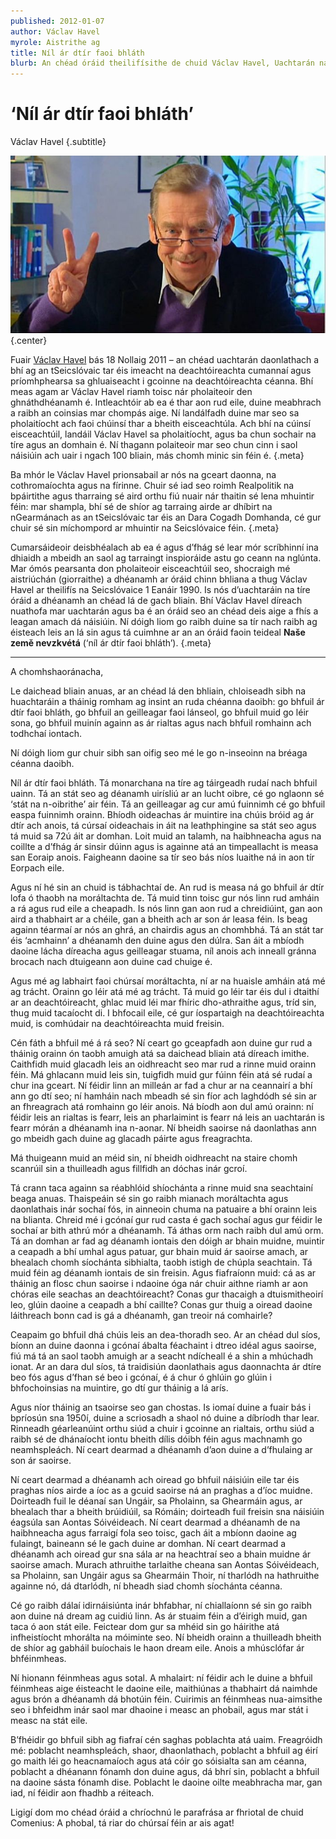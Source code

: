 ```yaml
---
published: 2012-01-07
author: Václav Havel
myrole: Aistrithe ag
title: Níl ár dtír faoi bhláth
blurb: An chéad óráid theilifísithe de chuid Václav Havel, Uachtarán na Seicslóvaice, 1 Eanáir 1990
---
```


# ‘Níl ár dtír faoi bhláth’

Václav Havel {.subtitle}

![](vaclav-havel.jpg) {.center}

Fuair [Václav Havel](http://ga.wikipedia.org/wiki/V%C3%A1clav_Havel) bás 18 Nollaig 2011 – an chéad uachtarán daonlathach a bhí ag an tSeicslóvaic tar éis imeacht na deachtóireachta cumannaí agus príomhphearsa sa ghluaiseacht i gcoinne na deachtóireachta céanna. Bhí meas agam ar Václav Havel riamh toisc nár pholaiteoir den ghnáthdhéanamh é. Intleachtóir ab ea é thar aon rud eile, duine meabhrach a raibh an coinsias mar chompás aige. Ní landálfadh duine mar seo sa pholaitíocht ach faoi chúinsí thar a bheith eisceachtúla. Ach bhí na cúinsí eisceachtúil, landáil Václav Havel sa pholaitíocht, agus ba chun sochair na tíre agus an domhain é. Ní thagann polaiteoir mar seo chun cinn i saol náisiúin ach uair i ngach 100 bliain, más chomh minic sin féin é. {.meta}

Ba mhór le Václav Havel prionsabail ar nós na gceart daonna, na cothromaíochta agus na fírinne. Chuir sé iad seo roimh Realpolitik na bpáirtithe agus tharraing sé aird orthu fiú nuair nár thaitin sé lena mhuintir féin: mar shampla, bhí sé de shíor ag tarraing airde ar dhíbirt na nGearmánach as an tSeicslóvaic tar éis an Dara Cogadh Domhanda, cé gur chuir sé sin míchompord ar mhuintir na Seicslóvaice féin. {.meta}

Cumarsáideoir deisbhéalach ab ea é agus d’fhág sé lear mór scríbhinní ina dhiaidh a mbeidh an saol ag tarraingt inspioráide astu go ceann na nglúnta. Mar ómós pearsanta don pholaiteoir eisceachtúil seo, shocraigh mé aistriúchán (giorraithe) a dhéanamh ar óráid chinn bhliana a thug Václav Havel ar theilifís na Seicslóvaice 1 Eanáir 1990. Is nós d’uachtaráin na tíre óráid a dhéanamh an chéad lá de gach bliain. Bhí Václav Havel díreach nuathofa mar uachtarán agus ba é an óráid seo an chéad deis aige a fhís a leagan amach dá náisiúin. Ní dóigh liom go raibh duine sa tír nach raibh ag éisteach leis an lá sin agus tá cuimhne ar an an óráid faoin teideal **Naše země nevzkvétá** (‘níl ár dtír faoi bhláth’). {.meta}

---

A chomhshaoránacha,

Le daichead bliain anuas, ar an chéad lá den bhliain, chloiseadh sibh na huachtaráin a tháinig romham ag insint an ruda chéanna daoibh: go bhfuil ár dtír faoi bhláth, go bhfuil an geilleagar faoi lánseol, go bhfuil muid go léir sona, go bhfuil muinín againn as ár rialtas agus nach bhfuil romhainn ach todhchaí iontach.

Ní dóigh liom gur chuir sibh san oifig seo mé le go n-inseoinn na bréaga céanna daoibh.

Níl ár dtír faoi bhláth. Tá monarchana na tíre ag táirgeadh rudaí nach bhfuil uainn. Tá an stát seo ag déanamh uirísliú ar an lucht oibre, cé go nglaonn sé ‘stát na n-oibrithe’ air féin. Tá an geilleagar ag cur amú fuinnimh cé go bhfuil easpa fuinnimh orainn. Bhíodh oideachas ár muintire ina chúis bróid ag ár dtír ach anois, tá cúrsaí oideachais in áit na leathphingine sa stát seo agus tá muid sa 72ú áit ar domhan. Loit muid an talamh, na haibhneacha agus na coillte a d’fhág ár sinsir dúinn agus is againne atá an timpeallacht is measa san Eoraip anois. Faigheann daoine sa tír seo bás níos luaithe ná in aon tír Eorpach eile.

Agus ní hé sin an chuid is tábhachtaí de. An rud is measa ná go bhfuil ár dtír lofa ó thaobh na moráltachta de. Tá muid tinn toisc gur nós linn rud amháin a rá agus rud eile a cheapadh. Is nós linn gan aon rud a chreidiúint, gan aon aird a thabhairt ar a chéile, gan a bheith ach ar son ár leasa féin. Is beag againn téarmaí ar nós an ghrá, an chairdis agus an chomhbhá. Tá an stát tar éis ‘acmhainn’ a dhéanamh den duine agus den dúlra. San áit a mbíodh daoine lácha díreacha agus geilleagar stuama, níl anois ach inneall gránna brocach nach dtuigeann aon duine cad chuige é.

Agus mé ag labhairt faoi chúrsaí moráltachta, ní ar na huaisle amháin atá mé ag trácht. Orainn go léir atá mé ag trácht. Tá muid go léir tar éis dul i dtaithí ar an deachtóireacht, ghlac muid léi mar fhíric dho-athraithe agus, tríd sin, thug muid tacaíocht di. I bhfocail eile, cé gur íospartaigh na deachtóireachta muid, is comhúdair na deachtóireachta muid freisin.

Cén fáth a bhfuil mé á rá seo? Ní ceart go gceapfadh aon duine gur rud a tháinig orainn ón taobh amuigh atá sa daichead bliain atá díreach imithe. Caithfidh muid glacadh leis an oidhreacht seo mar rud a rinne muid orainn féin. Má ghlacann muid leis sin, tuigfidh muid gur fúinn féin atá sé rudaí a chur ina gceart. Ní féidir linn an milleán ar fad a chur ar na ceannairí a bhí ann go dtí seo; ní hamháin nach mbeadh sé sin fíor ach laghdódh sé sin ar an fhreagrach atá romhainn go léir anois. Ná bíodh aon dul amú orainn: ní féidir leis an rialtas is fearr, leis an pharlaimint is fearr ná leis an uachtarán is fearr mórán a dhéanamh ina n-aonar. Ní bheidh saoirse ná daonlathas ann go mbeidh gach duine ag glacadh páirte agus freagrachta.

Má thuigeann muid an méid sin, ní bheidh oidhreacht na staire chomh scanrúil sin a thuilleadh agus fillfidh an dóchas inár gcroí.

Tá crann taca againn sa réabhlóid shíochánta a rinne muid sna seachtainí beaga anuas. Thaispeáin sé sin go raibh mianach moráltachta agus daonlathais inár sochaí fós, in ainneoin chuma na patuaire a bhí orainn leis na blianta. Chreid mé i gcónaí gur rud casta é gach sochaí agus gur féidir le sochaí ar bith athrú mór a dhéanamh. Tá áthas orm nach raibh dul amú orm. Tá an domhan ar fad ag déanamh iontais den dóigh ar bhain muidne, muintir a ceapadh a bhí umhal agus patuar, gur bhain muid ár saoirse amach, ar bhealach chomh síochánta sibhialta, taobh istigh de chúpla seachtain. Tá muid féin ag déanamh iontais de sin freisin. Agus fiafraíonn muid: cá as ar tháinig an flosc chun saoirse i ndaoine óga nár chuir aithne riamh ar aon chóras eile seachas an deachtóireacht? Conas gur thacaigh a dtuismitheoirí leo, glúin daoine a ceapadh a bhí caillte? Conas gur thuig a oiread daoine láithreach bonn cad is gá a dhéanamh, gan treoir ná comhairle?

Ceapaim go bhfuil dhá chúis leis an dea-thoradh seo. Ar an chéad dul síos, bíonn an duine daonna i gcónaí ábalta féachaint i dtreo idéal agus saoirse, fiú má tá an saol taobh amuigh ar a seacht ndícheall é a shin a mhúchadh ionat. Ar an dara dul síos, tá traidisiún daonlathais agus daonnachta ár dtíre beo fós agus d’fhan sé beo i gcónaí, é á chur ó ghlúin go glúin i bhfochoinsias na muintire, go dtí gur tháinig a lá arís.

Agus níor tháinig an tsaoirse seo gan chostas. Is iomaí duine a fuair bás i bpríosún sna 1950í, duine a scriosadh a shaol nó duine a díbríodh thar lear. Rinneadh géarleanúint orthu siúd a chuir i gcoinne an rialtais, orthu siúd a raibh sé de dhánaíocht iontu bheith dílis dóibh féin agus machnamh go neamhspleách. Ní ceart dearmad a dhéanamh d’aon duine a d’fhulaing ar son ár saoirse.

Ní ceart dearmad a dhéanamh ach oiread go bhfuil náisiúin eile tar éis praghas níos airde a íoc as a gcuid saoirse ná an praghas a d’íoc muidne. Doirteadh fuil le déanaí san Ungáir, sa Pholainn, sa Ghearmáin agus, ar bhealach thar a bheith brúidiúil, sa Rómáin; doirteadh fuil freisin sna náisiúin éagsúla san Aontas Sóivéideach. Ní ceart dearmad a dhéanamh de na haibhneacha agus farraigí fola seo toisc, gach áit a mbíonn daoine ag fulaingt, baineann sé le gach duine ar domhan. Ní ceart dearmad a dhéanamh ach oiread gur sna sála ar na heachtraí seo a bhain muidne ár saoirse amach. Murach athruithe tarlaithe cheana san Aontas Sóivéideach, sa Pholainn, san Ungáir agus sa Ghearmáin Thoir, ní tharlódh na hathruithe againne nó, dá dtarlódh, ní bheadh siad chomh síochánta céanna.

Cé go raibh dálaí idirnáisiúnta inár bhfabhar, ní chiallaíonn sé sin go raibh aon duine ná dream ag cuidiú linn. As ár stuaim féin a d’éirigh muid, gan taca ó aon stát eile. Feictear dom gur sa mhéid sin go háirithe atá infheistíocht mhorálta na móiminte seo. Ní bheidh orainn a thuilleadh bheith de shíor ag gabháil buíochais le haon dream eile. Anois a mhúsclófar ár bhféinmheas.

Ní hionann féinmheas agus sotal. A mhalairt: ní féidir ach le duine a bhfuil féinmheas aige éisteacht le daoine eile, maithiúnas a thabhairt dá naimhde agus brón a dhéanamh dá bhotúin féin. Cuirimis an féinmheas nua-aimsithe seo i bhfeidhm inár saol mar dhaoine i measc an phobail, agus mar stát i measc na stát eile.

B’fhéidir go bhfuil sibh ag fiafraí cén saghas poblachta atá uaim. Freagróidh mé: poblacht neamhspleách, shaor, dhaonlathach, poblacht a bhfuil ag éirí go maith léi go heacnamaíoch agus atá cóir go sóisialta san am céanna, poblacht a dhéanann fónamh don duine agus, dá bhrí sin, poblacht a bhfuil na daoine sásta fónamh dise. Poblacht le daoine oilte meabhracha mar, gan iad, ní féidir aon fhadhb a réiteach.

Ligigí dom mo chéad óráid a chríochnú le parafrása ar fhriotal de chuid Comenius: A phobal, tá riar do chúrsaí féin ar ais agat!
